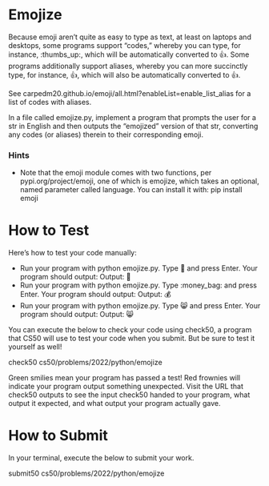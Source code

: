 # Emojize

Because emoji aren’t quite as easy to type as text, at least on laptops and desktops, some programs support “codes,” whereby you can type, for instance, :thumbs_up:, which will be automatically converted to 👍. Some programs additionally support aliases, whereby you can more succinctly type, for instance, :thumbsup:, which will also be automatically converted to 👍.

See carpedm20.github.io/emoji/all.html?enableList=enable_list_alias for a list of codes with aliases.

In a file called emojize.py, implement a program that prompts the user for a str in English and then outputs the “emojized” version of that str, converting any codes (or aliases) therein to their corresponding emoji.

### Hints

* Note that the emoji module comes with two functions, per pypi.org/project/emoji, one of which is emojize, which takes an optional, named parameter called language. You can install it with:
pip install emoji

# How to Test

Here’s how to test your code manually:

* Run your program with python emojize.py. Type :1st_place_medal: and press Enter. Your program should output:
Output: 🥇
* Run your program with python emojize.py. Type :money_bag: and press Enter. Your program should output:
Output: 💰
* Run your program with python emojize.py. Type :smile_cat: and press Enter. Your program should output:
Output: 😸

You can execute the below to check your code using check50, a program that CS50 will use to test your code when you submit. But be sure to test it yourself as well!

check50 cs50/problems/2022/python/emojize

Green smilies mean your program has passed a test! Red frownies will indicate your program output something unexpected. Visit the URL that check50 outputs to see the input check50 handed to your program, what output it expected, and what output your program actually gave.

# How to Submit

In your terminal, execute the below to submit your work.

submit50 cs50/problems/2022/python/emojize